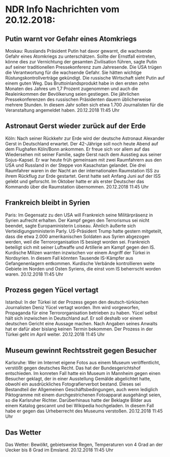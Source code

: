# NDR Info Nachrichten vom 20.12.2018:


## Putin warnt vor Gefahr eines Atomkriegs
Moskau: Russlands Präsident Putin hat davor gewarnt, die wachsende Gefahr eines Atomkriegs zu unterschätzen. Sollte der Ernstfall eintreten, könne dies zur Vernichtung der gesamten Zivilisation führen, sagte Putin auf seiner traditionellen Pressekonferenz zum Jahresende. Die USA trügen die Verantwortung für die wachsende Gefahr. Sie hätten wichtige Rüstungskontrollverträge gekündigt. Die russische Wirtschaft sieht Putin auf einem guten Weg. Das Bruttoinlandsprodukt habe in den ersten zehn Monaten des Jahres um 1,7 Prozent zugenommen und auch die Realeinkommen der Bevölkerung seien gestiegen. Die jährlichen Pressekonferenzen des russischen Präsidenten dauern üblicherweise mehrere Stunden. In diesem Jahr sollen sich etwa 1.700 Journalisten für die Veranstaltung angemeldet haben. 20.12.2018 11:45 Uhr 

## Astronaut Gerst wieder zurück auf der Erde
Köln: Nach seiner Rückkehr zur Erde wird der deutsche Astronaut Alexander Gerst in Deutschland erwartet. Der 42-Jährige soll noch heute Abend auf dem Flughafen Köln/Bonn ankommen. Er freue sich vor allem auf das Wiedersehen mit seiner Familie, sagte Gerst nach dem Ausstieg aus seiner Sojus-Kapsel. Er war heute früh gemeinsam mit zwei Raumfahrern aus den USA und Russland in der Steppe von Kasachstan gelandet. Die drei Raumfahrer waren in der Nacht an der internationalen Raumstation ISS zu ihrem Rückflug zur Erde gestartet. Gerst hatte seit Anfang Juni auf der ISS gelebt und geforscht. Im Oktober hatte er als erster Deutscher das Kommando über die Raumstation übernommen. 20.12.2018 11:45 Uhr 

## Frankreich bleibt in Syrien
Paris:	Im Gegensatz zu den USA will Frankreich seine Militärpräsenz in Syrien aufrecht erhalten. Der Kampf gegen den Terrorismus sei nicht beendet, sagte Europaministerin Loiseau. Ähnlich äußerte sich Verteidigungsministerin Parly. US-Präsident Trump hatte gestern mitgeteilt, dass die etwa 2.000 amerikanischen Soldaten aus Syrien abgezogen werden, weil die Terrororganisation IS besiegt worden sei. Frankreich beteiligt sich mit seiner Luftwaffe und Artillerie am Kampf gegen den IS. Kurdische Milizen warnten inzwischen vor einem Angriff der Türkei in Nordsyrien. In diesem  Fall könnten Tausende IS-Kämpfer aus Gefangenenlagern entkommen. Kurdische Verbände kontrollieren weite Gebiete im Norden und Osten Syriens, die einst vom IS beherrscht worden waren. 20.12.2018 11:45 Uhr 

## Prozess gegen Yücel vertagt
Istanbul: In der Türkei ist der Prozess gegen den deutsch-türkischen Journalisten Deniz Yücel vertagt worden. Ihm wird vorgeworfen, Propaganda für eine Terrororganisation betrieben zu haben. Yücel selbst hält sich inzwischen in Deutschland auf. Er soll deshalb vor einem deutschen Gericht eine Aussage machen. Nach Angaben seines Anwalts hat er dafür aber bislang keinen Termin bekommen. Der Prozess in der Türkei geht im April weiter. 20.12.2018 11:45 Uhr 

## Museum gewinnt Rechtsstreit gegen Besucher
Karlsruhe: Wer im Internet eigene Fotos aus einem Museum veröffentlicht, verstößt gegen deutsches Recht. Das hat der Bundesgerichtshof entschieden. Im konreten Fall hatte ein Museum in Mannheim gegen einen Besucher geklagt, der in einer Ausstellung Gemälde abgelichtet hatte, obwohl ein ausdrückliches Fotografierverbot bestand. Dieses sei Bestandteil der Allgemeinen Geschäftsbedingungen, auch wenn lediglich Piktogramme mit einem durchgestrichenen Fotoapparat ausgehängt seien, so die Karlsruher Richter. Darüberhinaus hatte der Beklagte Bilder aus einem Katalog gescannt und bei Wikipedia hochgeladen. In diesem Fall habe er gegen das Urheberrecht des Museums verstoßen. 20.12.2018 11:45 Uhr 

## Das Wetter
Das Wetter:
Bewölkt, gebietsweise Regen, Temperaturen von 4 Grad an der Uecker bis 8 Grad im Emsland. 20.12.2018 11:45 Uhr 
